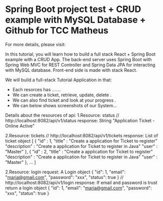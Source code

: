 # Spring Boot project test + CRUD example with MySQL Database + Github for TCC Matheus

For more details, please visit:

In this tutorial, you will learn how to build a full stack React + Spring Boot example with a CRUD App.
The back-end server uses Spring Boot with Spring Web MVC for REST Controller and Spring Data JPA for interacting with MySQL database. 
Front-end side is made with stack React.

We will build a full-stack Tutorial Application in that:

- Each resorces has .......
- We can create a ticket, retrieve, update, delete .
- We can also find ticket and look at your progress .
- We can below shows screenshots of our System...


Details about the resources of api:
1.Resource: status
// http://localhost:8082/api/v1/status
	response: String 
		"Application Ticket - Online Active"
		
2.Resource: tickets
// http://localhost:8082/api/v1/tickets
	response: List of ticket object 
		[
			{
				"id" : 1,
				"title" : "Create a application for Ticket to register"
				"description" : "Create a application for Ticket to register in Java"
				"user" : "Master"
			},
			{
				"id" : 2,
				"title" : "Create a application for Ticket to register"
				"description" : "Create a application for Ticket to register in Java"
				"user" : "Master"
			},
			...
		]
	
2.Resource: login
	request: A Login object
	{
		"id": 1,
		"email": "maria@gmail.com",
		"password": "xxx",
		"status": true
	}
// http://localhost:8082/api/v1/login
	response: If email and password is trust return a login object
	{
		"id": 1,
		"email": "maria@gmail.com",
		"password": "xxx",
		"status": true
	}
